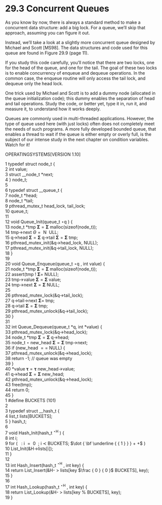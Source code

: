 # 29.3 Concurrent Queues  

As you know by now, there is always a standard method to make a concurrent data structure: add a big lock. For a queue, we’ll skip that approach, assuming you can figure it out.  

Instead, we’ll take a look at a slightly more concurrent queue designed by Michael and Scott [MS98]. The data structures and code used for this queue are found in Figure 29.9 (page 11).  

If you study this code carefully, you’ll notice that there are two locks, one for the head of the queue, and one for the tail. The goal of these two locks is to enable concurrency of enqueue and dequeue operations. In the common case, the enqueue routine will only access the tail lock, and dequeue only the head lock.  

One trick used by Michael and Scott is to add a dummy node (allocated in the queue initialization code); this dummy enables the separation of head and tail operations. Study the code, or better yet, type it in, run it, and measure it, to understand how it works deeply.  

Queues are commonly used in multi-threaded applications. However, the type of queue used here (with just locks) often does not completely meet the needs of such programs. A more fully developed bounded queue, that enables a thread to wait if the queue is either empty or overly full, is the subject of our intense study in the next chapter on condition variables. Watch for it!  

OPERATINGSYSTEMS[VERSION 1.10]  

1 typedef struct node_t {   
2 int value;   
3 struct __node_t \*next;   
4 } node_t;   
5   
6 typedef struct __queue_t {   
7 node_t \*head;   
8 node_t \*tail;   
9 pthread_mutex_t head_lock, tail_lock;   
10 queue_t;   
11   
12 void Queue_Init(queue_t $\star \mathsf { q }$ ) {   
13 node_t \*tmp $\mathbf { \Sigma } = \mathbf { \Sigma }$ malloc(sizeof(node_t));   
14 tmp->next $\mathit { \Theta } = \mathrm { ~ N ~ }$ ULL;   
15 q->head $\mathbf { \Sigma } = \mathbf { \Sigma }$ q->tail $\mathbf { \Sigma } = \mathbf { \Sigma }$ tmp;   
16 pthread_mutex_init(&q->head_lock, NULL);   
17 pthread_mutex_init(&q->tail_lock, NULL);   
18 }   
19   
20 void Queue_Enqueue(queue_t $\star \mathsf { q }$ , int value) {   
21 node_t \*tmp $\mathbf { \Sigma } = \mathbf { \Sigma }$ malloc(sizeof(node_t));   
22 assert(tmp ! $\mathbf { \Sigma } =$ NULL);   
23 tmp->value $\mathbf { \Sigma } = \mathbf { \Sigma }$ value;   
24 tmp->next $\mathbf { \Sigma } = \mathbf { \Sigma }$ NULL;   
25   
26 pthread_mutex_lock(&q->tail_lock);   
27 q->tail->next $\mathbf { \Sigma } =$ tmp;   
28 q->tail $\mathbf { \Sigma } = \mathbf { \Sigma }$ tmp;   
29 pthread_mutex_unlock(&q->tail_lock);   
30 }   
31   
32 int Queue_Dequeue(queue_t \*q, int \*value) {   
33 pthread_mutex_lock(&q->head_lock);   
34 node_t \*tmp $\mathbf { \Sigma } = \mathbf { \Sigma }$ q->head;   
35 node_t $\star$ new_head $\mathbf { \Sigma } = \mathbf { \Sigma }$ tmp->next;   
36 if (new_head $\scriptstyle = =$ NULL) {   
37 pthread_mutex_unlock(&q->head_lock);   
38 return -1; // queue was empty   
39 }   
40 \*value $\mathbf { \tau } = \mathbf { \tau }$ new_head->value;   
41 q->head $\mathbf { \Sigma } = \mathbf { \Sigma }$ new_head;   
42 pthread_mutex_unlock(&q->head_lock);   
43 free(tmp);   
44 return 0;   
45 }   
1 #define BUCKETS (101)   
2   
3 typedef struct __hash_t {   
4 list_t lists[BUCKETS];   
5 } hash_t;   
6   
7 void Hash_Init(hash_t $^ { \star \mathrm { H } }$ ) {   
8 int i;   
9 for ( $\mathrm { ~ \ : ~ i ~ } = \mathrm { ~ 0 ~ }$ ; i $\prec$ BUCKETS; $\dot { \bf \underline { { 1 } } } + +$ )   
10 List_Init(&H->lists[i]);   
11 }   
12   
13 int Hash_Insert(hash_t $^ { \star \mathrm { H } }$ , int key) {   
14 return List_Insert(&H- $>$ lists[key $\frac { 0 } { 0 }$ BUCKETS], key);   
15 }   
16   
17 int Hash_Lookup(hash_t $^ { \star \mathrm { H } }$ , int key) {   
18 return List_Lookup(&H- $>$ lists[key % BUCKETS], key);   
19 }  

